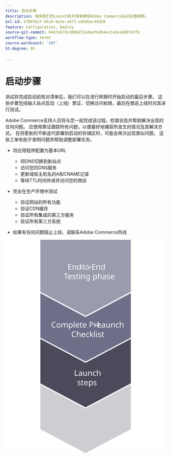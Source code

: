 ```yaml
---
title: 启动步骤
description: 使用我们的Launch核对清单确保Adobe Commerce站点实施顺畅。
exl-id: d7807b2f-85c0-4e3e-a473-c65dbec44d28
feature: Configuration, Deploy
source-git-commit: 94d7a57dcd006251e8eefbdb4ec3a5e140bf43f9
workflow-type: tm+mt
source-wordcount: '207'
ht-degree: 0%

---
```


# 启动步骤

测试并完成启动前核对清单后，我们可以在进行转换时开始启动的最后步骤。 这些步骤包括输入站点启动（上线）票证、切换访问权限，最后在商店上线时对其进行测试。

Adobe Commerce支持人员将与您一起完成该过程，检查状态并帮助解决出现的任何问题。 应使用票证跟踪所有问题，以便最好地捕获所发生的情况及其解决方式。 在将更新的不断迭代部署到启动的存储区时，可能会再次出现类似问题。 这些工单有助于查明问题并帮助调整部署任务。

- 将应用程序配置为基本URL
   - 将DNS切换到新站点
   - 访问您的DNS服务
   - 更新域和主机名的A和CNAME记录
   - 等待TTL时间传递并访问您的商店

- 完全在生产环境中测试
   - 验证网站的所有功能
   - 验证CDN缓存
   - 验证所有集成的第三方服务
   - 验证所有第三方系统

- 如果有任何问题阻止上线，请联系Adobe Commerce热线

![显示启动进程阶段3的图表](../../assets/playbooks/launch-steps-3.svg)
